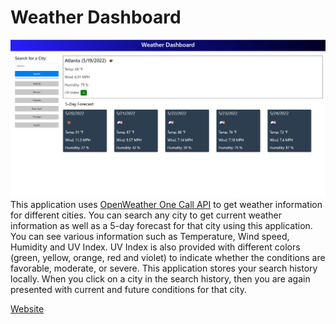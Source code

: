 # Weather Dashboard

![application screenshot](https://github.com/DivorceSurvivor/weather_dashboard_hw/blob/main/Demo.png?raw=true)
This application uses [OpenWeather One Call API](https://openweathermap.org/api/one-call-api) to get weather information for different cities.
You can search any city to get current weather information as well as a 5-day forecast for that city using this application. You can see various information such as Temperature, Wind speed, Humidity and UV Index. UV Index is also provided with different colors (green, yellow, orange, red and violet) to indicate whether the conditions are favorable, moderate, or severe.
This application stores your search history locally. When you click on a city in the search history, then you are again presented with current and future conditions for that city.

[Website](https://divorcesurvivor.github.io/weather_dashboard_hw/)
